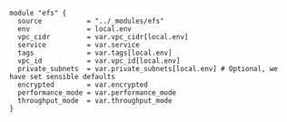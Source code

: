 

    module "efs" {
      source           = "../_modules/efs"
      env              = local.env
      vpc_cidr         = var.vpc_cidr[local.env]
      service          = var.service
      tags             = var.tags[local.env]
      vpc_id           = var.vpc_id[local.env]
      private_subnets  = var.private_subnets[local.env] # Optional, we have set sensible defaults
      encrypted        = var.encrypted
      performance_mode = var.performance_mode
      throughput_mode  = var.throughput_mode
    }
